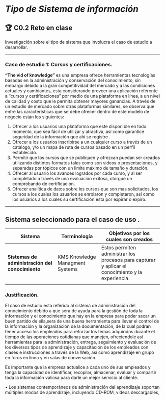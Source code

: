 # ***Tipo de Sistema de información***

## 🏆 C0.2 Reto en clase

Investigación sobre el tipo de sistema que involucra el caso de estudio a desarrollar.
___
### **Caso de estudio 1: Cursos y certificaciones.**
**“The vid of knowledge”** es una empresa ofrece herramientas tecnologías basadas en la administración y conservación del conocimiento, sin embargo debido a la gran competitividad del mercado y a las condiciones actuales y cambiantes, esta considerando proveer una aplicación referente a “cursos y certificaciones” por medio de una plataforma en línea, a un nivel de calidad y costo que le permita obtener mayores ganancias. 
A través de un estudio de mercado sobre otras plataformas similares,  se observa que entre las características que se debe ofrecer dentro de este modelo de negocio están los siguientes:
1. Ofrecer a los usuarios una plataforma que este disponible en todo momento, que sea fácil de utilizar y atractiva, así como garantice seguridad de la información que ahí se registre .
2. Ofrecer a los usuarios inscribirse a un cualquier curso a través de un catalogo, y/o un mapa de ruta de cursos basado en un perfil establecido.
3. Permitir que los cursos que se publiquen y ofrezcan puedan ser creados utilizando distintos formatos tales como son videos o presentaciones, y separadas por tópicos con un limite máximo de tamaño y duración.
4. Ofrecer al usuario los avances logrados por cada curso, y al ser completado a través de una evaluación exitosa, otorgue un comprobando de certificación.
5. Ofrecer analítica de datos sobre los cursos que son mas solicitados, los cursos a los cuales los usuarios se enrolaron y completaron, así como los usuarios a los cuales su certificación esta por expirar o expiro.


_________

## **Sistema seleccionado para el caso de uso .**


Sistema | Terminología | Objetivos por los cuales son creados |
---|---|---|
**Sistemas de administración del conocimiento**|KMS Knowledge Managment Systems|Estos permiten administrar los procesos para capturar y aplicar el conocimiento y la experiencia.|
|||
### **Justificación.**
El caso de estudio esta referido al sistema de administración del conocimiento debido a que sera de ayuda para la gestión de toda la información y el conocimiento que hay en la empresa para poder sacar un buen partido de ella,sera de una buena herramienta para llevar el control de la información y la organización de la documentación, de la cual podran tener acceso los empleados para reforzar los temas adquiridos durante el tiempo de las operaciones cotidianas que manejen, ofreciendole así herramientas para la administración, entrega, seguimiento y evaluación de los diversos tipos de aprendizaje y capacitación de los empleados con  clases e instrucciones a través de la Web, así como aprendizaje en grupo en foros en línea y en salas de conversación.

Es importante que la empresa actualice a cada uno de sus empleados y tenga la capacidad de identificar, recopilar, almacenar, evaluar y compartir toda la información valiosa para darle un mejor servicio al cliente.

 • Los sistemas contemporáneos de administración del aprendizaje soportan múltiples modos de aprendizaje, incluyendo CD-ROM, videos descargables, 